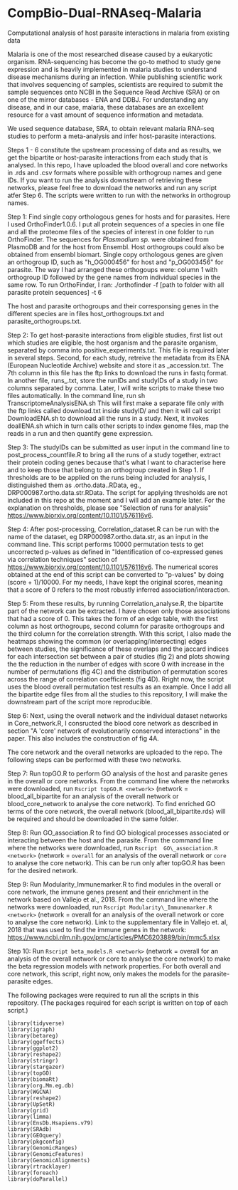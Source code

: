 # CompBio-Dual-RNAseq-Malaria
Computational analysis of host parasite interactions in malaria from existing data


Malaria is one of the most researched disease caused by a eukaryotic organism. RNA-sequencing has become the go-to method to study gene expression and is heavily implemented in malaria studies to understand disease mechanisms during an infection. While publishing scientific work that involves sequencing of samples, scientists are required to submit the sample sequences onto NCBI in the Sequence Read Archive (SRA) or on one of the mirror databases - ENA and DDBJ. For understanding any disease, and in our case, malaria, these databases are an excellent resource for a vast amount of sequence information and metadata.

We used sequence database, SRA, to obtain relevant malaria RNA-seq studies to perform a meta-analysis and infer host-parasite interactions. 

Steps 1 - 6 constitute the upstream processing of data and as results, we get the bipartite or host-parasite interactions from each study that is analysed. In this repo, I have uploaded the blood overall and core networks in .rds and .csv formats where possible with orthogroup names and gene IDs. If you want to run the analysis downstream of retrieving these networks, please feel free to download the networks and run any script atfer Step 6. The scripts were written to run with the networks in orthogroup names.

Step 1:  Find single copy orthologous genes for hosts and for parasites. Here I used OrthoFinder1.0.6.  I put all protein sequences of a species in one file and all the proteome files of the species of interest in one folder to run OrthoFinder. The sequences for _Plasmodium sp._ were obtained from PlasmoDB and for the host from Ensembl. Host orthogroups could also be obtained from ensembl biomart. Single copy orthologous genes are given an orthogroup ID, such as "h\_OG000456" for host and "p\_OG003456" for parasite.  The way I had arranged these orthogoups were: column 1 with orthogroup ID followed by the gene names from individual species in the same row. To run OrthoFinder, I ran: ./orthofinder -f [path to folder with all parasite protein sequences] -t  6

The host and parasite orthogroups and their corresponsing genes in the different species are in files host\_orthogroups.txt and parasite_orthogroups.txt.

Step 2:  To get host-parasite interactions from eligible studies, first list out which studies are eligible, the host organism and the parasite organism, separated by comma into positive_experiments.txt. This file is required later in several steps.
Second, for each study, retreive the metadata from its ENA (European Nucleotide Archive) website and store it as <studyID>_accession.txt. The 7th column in this file has the ftp links to download the runs in fastq format. In another file, runs\_<studyID>.txt, store the runIDs and studyIDs of a study in two columns separated by comma. Later, I will write scripts to make these two files automatically. 
In the command line, run sh TranscriptomeAnalysisENA.sh <txt file with all studies for analysis in a column>
This will first make a separate file only with the ftp links called download.txt inside studyID/ and then it will call script DownloadENA.sh to download all the runs in a study. Next, it invokes doallENA.sh which in turn calls other scripts to index genome files, map the reads in a run and then quantify gene expression.

Step 3: The studyIDs can be submitted as user input in the command line to post\_process\_countfile.R to bring all the runs of a study together, extract their protein coding genes because that's what I want to characterise here and to keep those that belong to an orthogroup created in Step 1. If thresholds are to be applied on the runs being included for analysis, I distinguished them as <studyID>.ortho.data.<threshold>.RData, eg., DRP000987.ortho.data.str.RData. The script for applying thresholds are not included in this repo at the moment and I will add an example later. For the explanation on thresholds, please see "Selection of runs for analysis" https://www.biorxiv.org/content/10.1101/576116v6.

Step 4: After post-processing, Correlation_dataset.R can be run with the name of the dataset, eg DRP000987.ortho.data.str, as an input in the command line. This script performs 10000 permutation tests to get uncorrected p-values as defined in "Identification of co-expressed genes via correlation techniques" section of https://www.biorxiv.org/content/10.1101/576116v6. The numerical scores obtained at the end of this script can be converted to "p-values" by doing (score + 1)/10000. For my needs, I have kept the original scores, meaning that a score of 0 refers to the most robustly inferred association/interaction.

Step 5: From these results, by running Correlation_analyse.R, the bipartite part of the network can be extracted. I have chosen only those associations that had a score of 0. This takes the form of an edge table, with the first column as host orthogroups, second column for parasite orthogroups and the third column for the correlation strength. With this script, I also made the heatmaps showing the common (or overlapping/intersecting) edges between studies, the significance of these overlaps and the jaccard indices for each intersection set between a pair of studies (fig 2) and plots showing the the reduction in the number of edges with score 0 with increase in the number of permutations (fig 4C) and the distribution of permutation scores across the range of correlation coefficients (fig 4D). 
Rright now, the script uses the blood overall permutation test results as an example. Once I add all the bipartite edge files from all the studies to this repository, I will make the downstream part of the script more reproducible.

Step 6: Next, using the overall network and the individual dataset networks in Core_network.R, I consructed the blood core network as described in section "A 'core' network of evolutionarily conserved interactions" in the paper. This also includes the construction of fig 4A.

The core network and the overall networks are uploaded to the repo. The following steps can be performed with these two networks. 

Step 7: Run topGO.R to perform GO analysis of the host and parasite genes in the overall or core networks. From the command line where the networks were downloaded, run `Rscript topGO.R <network>` (network = blood\_all\_bipartite for an analysis of the overall network or blood\_core\_network to analyse the core network). To find enriched GO terms of the core network, the overall network (blood\_all\_bipartite.rds) will be required and should be downloaded in the same folder.

Step 8: Run GO_association.R to find GO biological processes associated or interacting between the host and the parasite. From the command line where the networks were downloaded, run `Rscript  GO\_association.R <network>` (network = `overall` for an analysis of the overall network or `core` to analyse the core network). This can be run only after topGO.R has been for the desired network.

Step 9: Run Modularity\_Immunemarker.R to find modules in the overall or core network, the immune genes present and their enrichment in the network based on Vallejo et al., 2018. From the command line where the networks were downloaded, run `Rscript Modularity\_Immunemarker.R <network>` (network = overall for an analysis of the overall network or core to analyse the core network). Link to the supplementary file in Vallejo et. al, 2018 that was used to find the immune genes in the network: https://www.ncbi.nlm.nih.gov/pmc/articles/PMC6203889/bin/mmc5.xlsx

Step 10: Run `Rscript beta_models.R <network>` (network = overall for an analysis of the overall network or core to analyse the core network) to make the beta regression models with network properties. For both overall and core network, this script, right now, only makes the models for the parasite-parasite edges. 

The following packages were required to run all the scripts in this repository. (The packages required for each script is written on top of each script.)
```
library(tidyverse)
library(igraph)
library(betareg)
library(ggeffects)
library(ggplot2)
library(reshape2)
library(stringr)
library(stargazer)
library(topGO)
library(biomaRt)
library(org.Mm.eg.db)
library(WGCNA)
library(reshape2)
library(UpSetR)
library(grid)
library(limma)
library(EnsDb.Hsapiens.v79)
library(SRAdb)
library(GEOquery)
library(pkgconfig)
library(GenomicRanges)
library(GenomicFeatures)
library(GenomicAlignments)
library(rtracklayer)
library(foreach)
library(doParallel)
```
